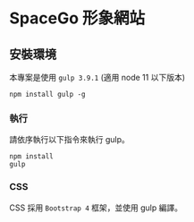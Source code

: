 # SpaceGo 形象網站

## 安裝環境

本專案是使用 `gulp 3.9.1` (適用 node 11 以下版本)

```
npm install gulp -g
```

### 執行

請依序執行以下指令來執行 gulp。

```
npm install
gulp
```

### CSS

CSS 採用 `Bootstrap 4` 框架，並使用 gulp 編譯。

